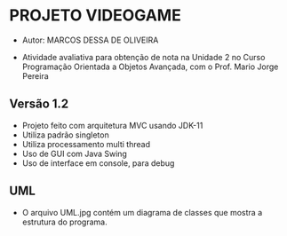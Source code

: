 # PROJETO VIDEOGAME

- Autor: MARCOS DESSA DE OLIVEIRA

- Atividade avaliativa para obtenção de nota na Unidade 2 no Curso Programação Orientada a Objetos Avançada, com o Prof. Mario Jorge Pereira

## Versão 1.2

- Projeto feito com arquitetura MVC usando JDK-11
- Utiliza padrão singleton
- Utiliza processamento multi thread
- Uso de GUI com Java Swing
- Uso de interface em console, para debug

## UML

- O arquivo UML.jpg contém um diagrama de classes que mostra a estrutura do programa.


